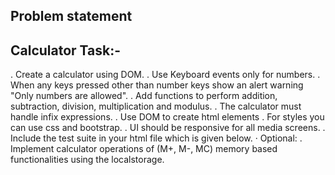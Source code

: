 Problem statement
-----------------
Calculator Task:-
---------------
. Create a calculator using DOM.
. Use Keyboard events only for numbers.
. When any keys pressed other than number keys show an alert warning "Only numbers
 are allowed".
. Add functions to perform addition, subtraction, division, multiplication and modulus.
. The calculator must handle infix expressions.
. Use DOM to create html elements
. For styles you can use css and bootstrap.
. UI should be responsive for all media screens.
. Include the test suite in your html file which is given below.
· Optional:
. Implement calculator operations of (M+, M-, MC) memory based functionalities
using the localstorage.
